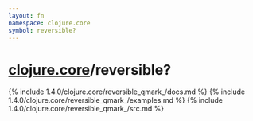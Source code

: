 ```yaml
---
layout: fn
namespace: clojure.core
symbol: reversible?
---
```


# [clojure.core](../)/reversible?

{% include 1.4.0/clojure.core/reversible_qmark_/docs.md %}
{% include 1.4.0/clojure.core/reversible_qmark_/examples.md %}
{% include 1.4.0/clojure.core/reversible_qmark_/src.md %}

